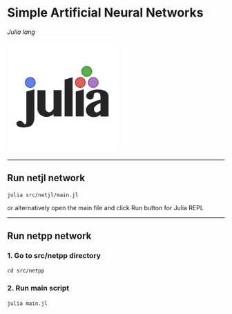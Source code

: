 # Simple Artificial Neural Networks

_Julia lang_

![Julia lang Logo](docs/julia-lang.png "Julia Logo")

---

## Run netjl network

```
julia src/netjl/main.jl
```

or alternatively open the main file and click Run button for Julia REPL

---

## Run netpp network

### 1. Go to src/netpp directory

```
cd src/netpp
```

### 2. Run main script

```
julia main.jl
```
